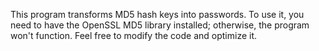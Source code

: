This program transforms MD5 hash keys into passwords. To use it, you need to have the OpenSSL MD5 library installed; otherwise, the program won't function. Feel free to modify the code and optimize it.






